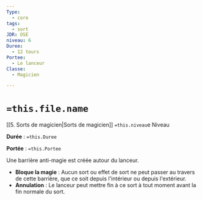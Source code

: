 ```yaml
---
Type:
  - core
tags:
  - sort
JDR: OSE
niveau: 6
Duree:
  - 12 tours
Portee:
  - Le lanceur
Classe:
  - Magicien

---
```

# `=this.file.name`  

[[5. Sorts de magicien|Sorts de magicien]] `=this.niveau`e Niveau

**Durée** : `=this.Duree` 

**Portée** : `=this.Portee`

Une barrière anti-magie est créée autour du lanceur.

- **Bloque la magie** : Aucun sort ou effet de sort ne peut passer au travers de cette barrière, que ce soit depuis l'intérieur ou depuis l'extérieur.
- **Annulation** : Le lanceur peut mettre fin à ce sort à tout moment avant la fin normale du sort.